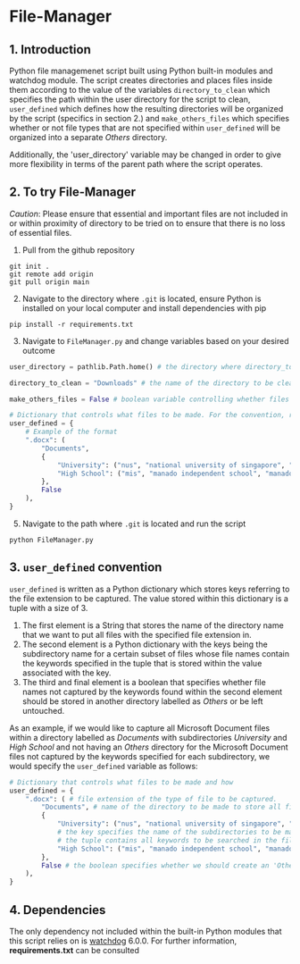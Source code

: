 # File-Manager

## 1. Introduction
Python file managemenet script built using Python built-in modules and watchdog module. The script creates directories and places files inside them according to the value of the variables `directory_to_clean` which specifies the path within the user directory for the script to clean, `user_defined` which defines how the resulting directories will be organized by the script (specifics in section 2.) and `make_others_files` which specifies whether or not file types that are not specified within `user_defined` will be organized into a separate *Others* directory.

Additionally, the 'user_directory' variable may be changed in order to give more flexibility in terms of the parent path where the script operates.

## 2. To try File-Manager
*Caution*: Please ensure that essential and important files are not included in or within proximity of directory to be tried on to ensure that there is no loss of essential files.
1. Pull from the github repository
```
git init .
git remote add origin
git pull origin main
```
2. Navigate to the directory where `.git` is located, ensure Python is installed on your local computer and install dependencies with pip
```
pip install -r requirements.txt
```
3. Navigate to `FileManager.py` and change variables based on your desired outcome
```python
user_directory = pathlib.Path.home() # the directory where directory_to_clean is located. By default it is set to the 'Home' directory

directory_to_clean = "Downloads" # the name of the directory to be cleaned

make_others_files = False # boolean variable controlling whether files of a certain file type (file extension) that is not found in user_defined should also be sorted into an 'Others' file

# Dictionary that controls what files to be made. For the convention, refer to the '3. user_defined convention' section below
user_defined = {
    # Example of the format
    ".docx": (
        "Documents",
        {
            "University": ("nus", "national university of singapore", "national_university_of_singapore", "nusc", "college"),
            "High School": ("mis", "manado independent school", "manado_independent_school", "sma"),
        },
        False
    ),
}
```
5. Navigate to the path where `.git` is located and run the script
```
python FileManager.py
```

## 3. `user_defined` convention
`user_defined` is written as a Python dictionary which stores keys referring to the file extension to be captured. The value stored within this dictionary is a tuple with a size of 3.
1. The first element is a String that stores the name of the directory name that we want to put all files with the specified file extension in.
2. The second element is a Python dictionary with the keys being the subdirectory name for a certain subset of files whose file names contain the keywords specified in the tuple that is stored within the value associated with the key.
3. The third and final element is a boolean that specifies whether file names not captured by the keywords found within the second element should be stored in another directory labelled as *Others* or be left untouched.

As an example, if we would like to capture all Microsoft Document files within a directory labelled as *Documents* with subdirectories *University* and *High School* and not having an *Others* directory for the Microsoft Document files not captured by the keywords specified for each subdirectory, we would specify the `user_defined` variable as follows:
```python
# Dictionary that controls what files to be made and how
user_defined = {
    ".docx": ( # file extension of the type of file to be captured.
        "Documents", # name of the directory to be made to store all files
        {
            "University": ("nus", "national university of singapore", "national_university_of_singapore", "nusc", "college"),
            # the key specifies the name of the subdirectories to be made
            # the tuple contains all keywords to be searched in the file name to be captured by the specific subdirectory
            "High School": ("mis", "manado independent school", "manado_independent_school", "sma"),
        },
        False # the boolean specifies whether we should create an 'Others' subdirectory.
    ),
}
```

## 4. Dependencies
The only dependency not included within the built-in Python modules that this script relies on is [watchdog](https://python-watchdog.readthedocs.io/en/stable/index.html) 6.0.0. For further information, **requirements.txt** can be consulted
